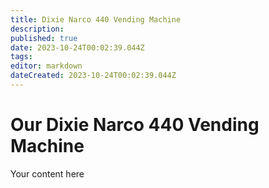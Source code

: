 ```yaml
---
title: Dixie Narco 440 Vending Machine
description: 
published: true
date: 2023-10-24T00:02:39.044Z
tags: 
editor: markdown
dateCreated: 2023-10-24T00:02:39.044Z
---
```


# Our Dixie Narco 440 Vending Machine
Your content here